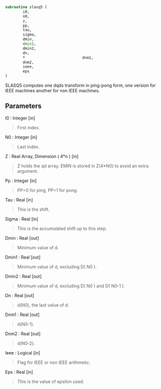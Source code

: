 ```fortran
subroutine slasq5 (
		i0,
		n0,
		z,
		pp,
		tau,
		sigma,
		dmin,
		dmin1,
		dmin2,
		dn,
		*                          dnm1,
		dnm2,
		ieee,
		eps
)
```

 SLASQ5 computes one dqds transform in ping-pong form, one
 version for IEEE machines another for non IEEE machines.

## Parameters
I0 : Integer [in]
> First index.

N0 : Integer [in]
> Last index.

Z : Real Array, Dimension ( 4*n ) [in]
> Z holds the qd array. EMIN is stored in Z(4*N0) to avoid
> an extra argument.

Pp : Integer [in]
> PP=0 for ping, PP=1 for pong.

Tau : Real [in]
> This is the shift.

Sigma : Real [in]
> This is the accumulated shift up to this step.

Dmin : Real [out]
> Minimum value of d.

Dmin1 : Real [out]
> Minimum value of d, excluding D( N0 ).

Dmin2 : Real [out]
> Minimum value of d, excluding D( N0 ) and D( N0-1 ).

Dn : Real [out]
> d(N0), the last value of d.

Dnm1 : Real [out]
> d(N0-1).

Dnm2 : Real [out]
> d(N0-2).

Ieee : Logical [in]
> Flag for IEEE or non IEEE arithmetic.

Eps : Real [in]
> This is the value of epsilon used.

